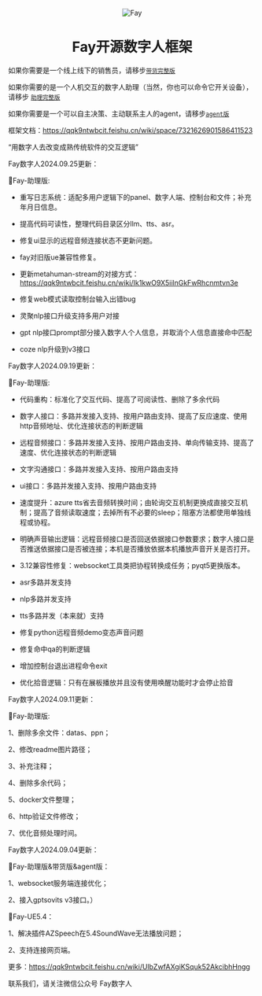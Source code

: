 <div align="center">
    <br>
    <img src="images/icon.png" alt="Fay" />
    <h1>Fay开源数字人框架</h1></div>





如果你需要是一个线上线下的销售员，请移步[`带货完整版`](https://github.com/TheRamU/Fay/tree/fay-sales-edition)                       

如果你需要的是一个人机交互的数字人助理（当然，你也可以命令它开关设备），请移步 [`助理完整版`](https://github.com/TheRamU/Fay/tree/fay-assistant-edition)

如果你需要是一个可以自主决策、主动联系主人的agent，请移步[`agent版`](https://github.com/TheRamU/Fay/tree/fay-agent-edition)

框架文档：https://qqk9ntwbcit.feishu.cn/wiki/space/7321626901586411523



“用数字人去改变成熟传统软件的交互逻辑”

Fay数字人2024.09.25更新：

🌟Fay-助理版:

- 重写日志系统：适配多用户逻辑下的panel、数字人端、控制台和文件；补充年月日信息。
  
- 提高代码可读性，整理代码目录区分llm、tts、asr。
  
- 修复ui显示的远程音频连接状态不更新问题。
  
- fay对旧版ue兼容性修复。
  
- 更新metahuman-stream的对接方式：https://qqk9ntwbcit.feishu.cn/wiki/Ik1kwO9X5iilnGkFwRhcnmtvn3e
  
- 修复web模式读取控制台输入出错bug
  
- 灵聚nlp接口升级支持多用户对接
  
- gpt nlp接口prompt部分接入数字人个人信息，并取消个人信息直接命中匹配
  
- coze nlp升级到v3接口
  
Fay数字人2024.09.19更新：

🌟Fay-助理版:

- 代码重构：标准化了交互代码、提高了可阅读性、删除了多余代码
  
- 数字人接口：多路并发接入支持、按用户路由支持、提高了反应速度、使用http音频地址、优化连接状态的判断逻辑
  
- 远程音频接口：多路并发接入支持、按用户路由支持、单向传输支持、提高了速度、优化连接状态的判断逻辑
  
- 文字沟通接口：多路并发接入支持、按用户路由支持
  
- ui接口：多路并发接入支持、按用户路由支持
  
- 速度提升：azure tts省去音频转换时间；由轮询交互机制更换成直接交互机制；提高了音频读取速度；去掉所有不必要的sleep；阻塞方法都使用单独线程或协程。
  
- 明确声音输出逻辑：远程音频接口是否回送依据接口参数要求；数字人接口是否推送依据接口是否被连接；本机是否播放依据本机播放声音开关是否打开。
  
- 3.12兼容性修复：websocket工具类把协程转换成任务；pyqt5更换版本。
  
- asr多路并发支持
  
- nlp多路并发支持
  
- tts多路并发（本来就）支持
  
- 修复python远程音频demo变态声音问题
  
- 修复命中qa的判断逻辑
  
- 增加控制台退出进程命令exit
  
- 优化拾音逻辑：只有在展板播放并且没有使用唤醒功能时才会停止拾音

Fay数字人2024.09.11更新：

🌟Fay-助理版:

1、删除多余文件：datas、ppn；

2、修改readme图片路径；

3、补充注释；

4、删除多余代码；

5、docker文件整理；

6、http验证文件修改；

7、优化音频处理时间。

Fay数字人2024.09.04更新：

🌟Fay-助理版&带货版&agent版：

1、websocket服务端连接优化； 

2、接入gptsovits v3接口。）

🌟Fay-UE5.4：

1、解决插件AZSpeech在5.4SoundWave无法播放问题；

2、支持连接网页端。


更多：https://qqk9ntwbcit.feishu.cn/wiki/UlbZwfAXgiKSquk52AkcibhHngg

联系我们，请关注微信公众号 Fay数字人 


